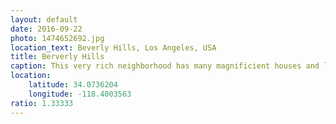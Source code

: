 ```yaml
---
layout: default
date: 2016-09-22
photo: 1474652692.jpg
location_text: Beverly Hills, Los Angeles, USA
title: Berverly Hills
caption: This very rich neighborhood has many magnificient houses and lots of green gardens. Much more than the rest of the city where the water is very expensive and shouldn't be wasted to water private plants and trees.
location:
    latitude: 34.0736204
    longitude: -118.4003563
ratio: 1.33333
---
```


